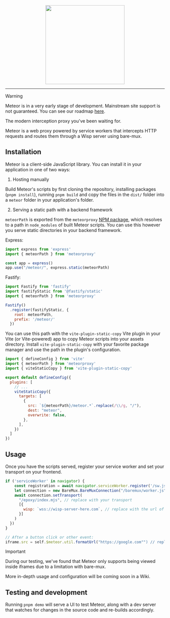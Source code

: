 <div align="center">
  <img src="assets/meteor.png" height="250" />
</div>

---

> [!WARNING]
> Meteor is in a very early stage of development. Mainstream site support is not guaranteed. You can see our roadmap [here](TODO.md).

The modern interception proxy you've been waiting for.

Meteor is a web proxy powered by service workers that intercepts HTTP requests and routes them through a Wisp server using bare-mux.

## Installation
Meteor is a client-side JavaScript library. You can install it in your application in one of two ways:

1. Hosting manually

Build Meteor's scripts by first cloning the repository, installing packages (`pnpm install`),  running `pnpm build` and copy the files in the `dist/` folder into a `meteor` folder in your application's folder.

2. Serving a static path with a backend framework

`meteorPath` is exported from the `meteorproxy` [NPM package](https://npmjs.com/package/meteorproxy), which resolves to a path in `node_modules` of built Meteor scripts. You can use this however you serve static directories in your backend framework.

Express:
```js
import express from 'express'
import { meteorPath } from 'meteorproxy'

const app = express()
app.use("/meteor/", express.static(meteorPath)
```

Fastify:
```js
import Fastify from 'fastify'
import fastifyStatic from '@fastify/static'
import { meteorPath } from 'meteorproxy'

Fastify()
  .register(fastifyStatic, {
    root: meteorPath,
    prefix: '/meteor/'
  })
```

You can use this path with the `vite-plugin-static-copy` Vite plugin in your Vite (or Vite-powered) app to copy Meteor scripts into your assets directory. Install `vite-plugin-static-copy` with your favorite package manager and use the path in the plugin's configuration.

```js
import { defineConfig } from 'vite'
import { meteorPath } from 'meteorproxy'
import { viteStaticCopy } from 'vite-plugin-static-copy'

export default defineConfig({
  plugins: [
    // ...
    viteStaticCopy({
      targets: [
        {
          src: `${meteorPath}/meteor.*`.replace(/\\/g, "/"),
          dest: "meteor",
          overwrite: false,
        },
      ],
    })
  ]
})
```

## Usage
Once you have the scripts served, register your service worker and set your transport on your frontend.

```js
if ('serviceWorker' in navigator) {
    const registration = await navigator.serviceWorker.register('/sw.js')
    let connection = new BareMux.BareMuxConnection("/baremux/worker.js")
    await connection.setTransport(
      "/epoxy/index.mjs", // replace with your transport
      [{
        wisp: `wss://wisp-server-here.com`, // replace with the url of your wisp server
      }]
    )
  })
}

// After a button click or other event:
iframe.src = self.$meteor.util.formatUrl("https://google.com"") // replace with a chosen url
```

> [!IMPORTANT]
> During our testing, we've found that Meteor only supports being viewed inside iframes due to a limitation with bare-mux.

More in-depth usage and configuration will be coming soon in a Wiki.

## Testing and development
Running `pnpm demo` will serve a UI to test Meteor, along with a dev server that watches for changes in the source code and re-builds accordingly.
